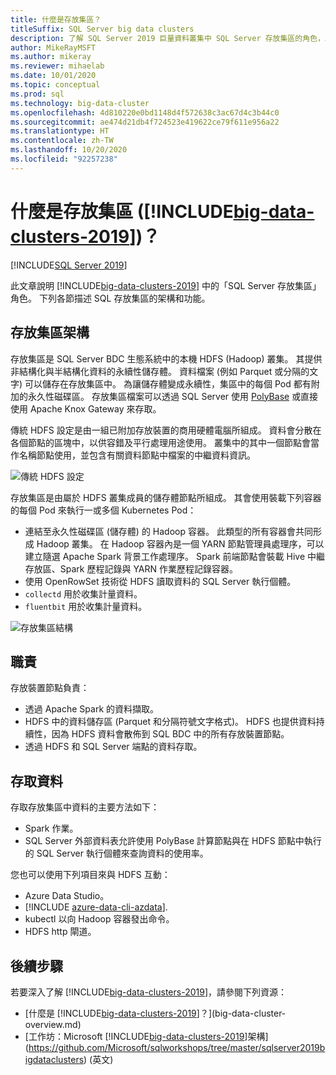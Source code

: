 ```yaml
---
title: 什麼是存放集區？
titleSuffix: SQL Server big data clusters
description: 了解 SQL Server 2019 巨量資料叢集中 SQL Server 存放集區的角色，以及 SQL 存放集區的架構與功能。
author: MikeRayMSFT
ms.author: mikeray
ms.reviewer: mihaelab
ms.date: 10/01/2020
ms.topic: conceptual
ms.prod: sql
ms.technology: big-data-cluster
ms.openlocfilehash: 4d810220e0bd1148d4f572638c3ac67d4c3b44c0
ms.sourcegitcommit: ae474d21db4f724523e419622ce79f611e956a22
ms.translationtype: HT
ms.contentlocale: zh-TW
ms.lasthandoff: 10/20/2020
ms.locfileid: "92257238"
---
```

# <a name="what-is-the-storage-pool-big-data-clusters-2019"></a>什麼是存放集區 ([!INCLUDE[big-data-clusters-2019](../includes/ssbigdataclusters-ss-nover.md)])？

[!INCLUDE[SQL Server 2019](../includes/applies-to-version/sqlserver2019.md)]

此文章說明 [!INCLUDE[big-data-clusters-2019](../includes/ssbigdataclusters-ver15.md)] 中的「SQL Server 存放集區」角色。 下列各節描述 SQL 存放集區的架構和功能。

## <a name="storage-pool-architecture"></a>存放集區架構

存放集區是 SQL Server BDC 生態系統中的本機 HDFS (Hadoop) 叢集。 其提供非結構化與半結構化資料的永續性儲存體。 資料檔案 (例如 Parquet 或分隔的文字) 可以儲存在存放集區中。 為讓儲存體變成永續性，集區中的每個 Pod 都有附加的永久性磁碟區。 存放集區檔案可以透過 SQL Server 使用 [PolyBase](../relational-databases/polybase/polybase-guide.md) 或直接使用 Apache Knox Gateway 來存取。

傳統 HDFS 設定是由一組已附加存放裝置的商用硬體電腦所組成。 資料會分散在各個節點的區塊中，以供容錯及平行處理用途使用。 叢集中的其中一個節點會當作名稱節點使用，並包含有關資料節點中檔案的中繼資料資訊。

![傳統 HDFS 設定](media/concept-storage-pool/classic-hdfs-setup.png)

存放集區是由屬於 HDFS 叢集成員的儲存體節點所組成。 其會使用裝載下列容器的每個 Pod 來執行一或多個 Kubernetes Pod：

- 連結至永久性磁碟區 (儲存體) 的 Hadoop 容器。 此類型的所有容器會共同形成 Hadoop 叢集。 在 Hadoop 容器內是一個 YARN 節點管理員處理序，可以建立隨選 Apache Spark 背景工作處理序。 Spark 前端節點會裝載 Hive 中繼存放區、Spark 歷程記錄與 YARN 作業歷程記錄容器。
- 使用 OpenRowSet 技術從 HDFS 讀取資料的 SQL Server 執行個體。
- `collectd` 用於收集計量資料。
- `fluentbit` 用於收集計量資料。

![存放集區結構](media/concept-storage-pool/scale-big-data-on-demand.png)

## <a name="responsibilities"></a>職責

存放裝置節點負責：

- 透過 Apache Spark 的資料擷取。
- HDFS 中的資料儲存區 (Parquet 和分隔符號文字格式)。 HDFS 也提供資料持續性，因為 HDFS 資料會散佈到 SQL BDC 中的所有存放裝置節點。
- 透過 HDFS 和 SQL Server 端點的資料存取。

## <a name="accessing-data"></a>存取資料

存取存放集區中資料的主要方法如下：

- Spark 作業。
- SQL Server 外部資料表允許使用 PolyBase 計算節點與在 HDFS 節點中執行的 SQL Server 執行個體來查詢資料的使用率。

您也可以使用下列項目來與 HDFS 互動：

- Azure Data Studio。
- [!INCLUDE [azure-data-cli-azdata](../includes/azure-data-cli-azdata.md)].
- kubectl 以向 Hadoop 容器發出命令。
- HDFS http 閘道。

## <a name="next-steps"></a>後續步驟

若要深入了解 [!INCLUDE[big-data-clusters-2019](../includes/ssbigdataclusters-ss-nover.md)]，請參閱下列資源：

- [什麼是 [!INCLUDE[big-data-clusters-2019](../includes/ssbigdataclusters-ver15.md)]？](big-data-cluster-overview.md)
- [工作坊：Microsoft [!INCLUDE[big-data-clusters-2019](../includes/ssbigdataclusters-ss-nover.md)]架構](https://github.com/Microsoft/sqlworkshops/tree/master/sqlserver2019bigdataclusters) \(英文\)
